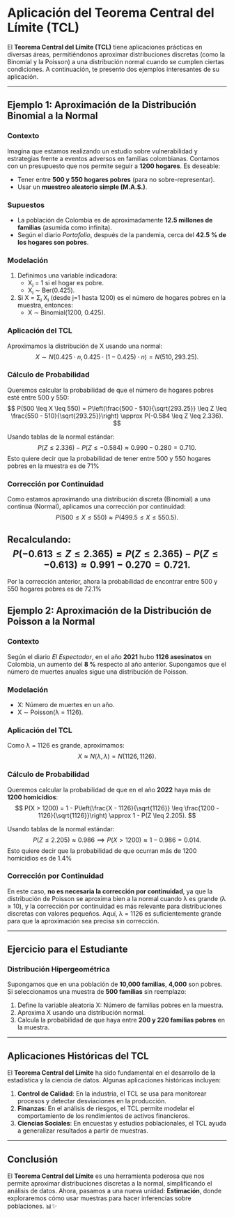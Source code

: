 # Aplicación del Teorema Central del Límite (TCL)

El **Teorema Central del Límite (TCL)** tiene aplicaciones prácticas en diversas áreas, permitiéndonos aproximar distribuciones discretas (como la Binomial y la Poisson) a una distribución normal cuando se cumplen ciertas condiciones. A continuación, te presento dos ejemplos interesantes de su aplicación.

---

## Ejemplo 1: Aproximación de la Distribución Binomial a la Normal

### Contexto
Imagina que estamos realizando un estudio sobre vulnerabilidad y estrategias frente a eventos adversos en familias colombianas. Contamos con un presupuesto que nos permite seguir a **1200 hogares**. Es deseable:
- Tener entre **500 y 550 hogares pobres** (para no sobre-representar).
- Usar un **muestreo aleatorio simple (M.A.S.)**.

### Supuestos
- La población de Colombia es de aproximadamente **12.5 millones de familias** (asumida como infinita).
- Según el diario *Portafolio*, después de la pandemia, cerca del **42.5 % de los hogares son pobres**.

### Modelación
1. Definimos una variable indicadora:
   - Xⱼ = 1 si el hogar es pobre.
   - Xⱼ ∼ Ber(0.425).
2. Si X = Σⱼ Xⱼ (desde j=1 hasta 1200) es el número de hogares pobres en la muestra, entonces:
   - X ∼ Binomial(1200, 0.425).

### Aplicación del TCL
Aproximamos la distribución de X usando una normal:
$$
X \sim N(0.425 \cdot n, 0.425 \cdot (1 - 0.425) \cdot n) = N(510, 293.25).
$$

### Cálculo de Probabilidad
Queremos calcular la probabilidad de que el número de hogares pobres esté entre 500 y 550:
$$
P(500 \leq X \leq 550) = P\left(\frac{500 - 510}{\sqrt{293.25}} \leq Z \leq \frac{550 - 510}{\sqrt{293.25}}\right) \approx P(-0.584 \leq Z \leq 2.336).
$$

Usando tablas de la normal estándar:
$$
P(Z \leq 2.336) - P(Z \leq -0.584) \approx 0.990 - 0.280 = 0.710.
$$
Esto quiere decir que la probabilidad de tener entre 500 y 550 hogares pobres en la muestra es de 71%
### Corrección por Continuidad
Como estamos aproximando una distribución discreta (Binomial) a una continua (Normal), aplicamos una corrección por continuidad:
$$
P(500 \leq X \leq 550) \approx P(499.5 \leq X \leq 550.5).
$$

Recalculando:
$$
P(-0.613 \leq Z \leq 2.365) = P(Z \leq 2.365) - P(Z \leq -0.613) \approx 0.991 - 0.270 = 0.721.
$$
---
Por la corrección anterior, ahora la probabilidad de encontrar entre 500 y 550 hogares pobres es de 72.1%

## Ejemplo 2: Aproximación de la Distribución de Poisson a la Normal

### Contexto
Según el diario *El Espectador*, en el año **2021** hubo **1126 asesinatos** en Colombia, un aumento del **8 %** respecto al año anterior. Supongamos que el número de muertes anuales sigue una distribución de Poisson.

### Modelación
- X: Número de muertes en un año.
- X ∼ Poisson(λ = 1126).

### Aplicación del TCL
Como λ = 1126 es grande, aproximamos:
$$
X \approx N(\lambda, \lambda) = N(1126, 1126).
$$

### Cálculo de Probabilidad
Queremos calcular la probabilidad de que en el año **2022** haya más de **1200 homicidios**:
$$
P(X > 1200) = 1 - P\left(\frac{X - 1126}{\sqrt{1126}} \leq \frac{1200 - 1126}{\sqrt{1126}}\right) \approx 1 - P(Z \leq 2.205).
$$

Usando tablas de la normal estándar:
$$
P(Z \leq 2.205) \approx 0.986 \implies P(X > 1200) \approx 1 - 0.986 = 0.014.
$$
Esto quiere decir que la probabilidad de que ocurran más de 1200 homicidios es de 1.4%
### Corrección por Continuidad
En este caso, **no es necesaria la corrección por continuidad**, ya que la distribución de Poisson se aproxima bien a la normal cuando λ es grande (λ ≥ 10), y la corrección por continuidad es más relevante para distribuciones discretas con valores pequeños. Aquí, λ = 1126 es suficientemente grande para que la aproximación sea precisa sin corrección.

---

## Ejercicio para el Estudiante

### Distribución Hipergeométrica
Supongamos que en una población de **10,000 familias**, **4,000** son pobres. Si seleccionamos una muestra de **500 familias** sin reemplazo:
1. Define la variable aleatoria X: Número de familias pobres en la muestra.
2. Aproxima X usando una distribución normal.
3. Calcula la probabilidad de que haya entre **200 y 220 familias pobres** en la muestra.

---

## Aplicaciones Históricas del TCL

El **Teorema Central del Límite** ha sido fundamental en el desarrollo de la estadística y la ciencia de datos. Algunas aplicaciones históricas incluyen:
1. **Control de Calidad**: En la industria, el TCL se usa para monitorear procesos y detectar desviaciones en la producción.
2. **Finanzas**: En el análisis de riesgos, el TCL permite modelar el comportamiento de los rendimientos de activos financieros.
3. **Ciencias Sociales**: En encuestas y estudios poblacionales, el TCL ayuda a generalizar resultados a partir de muestras.

---

## Conclusión

El **Teorema Central del Límite** es una herramienta poderosa que nos permite aproximar distribuciones discretas a la normal, simplificando el análisis de datos. Ahora, pasamos a una nueva unidad: **Estimación**, donde exploraremos cómo usar muestras para hacer inferencias sobre poblaciones. 📊✨